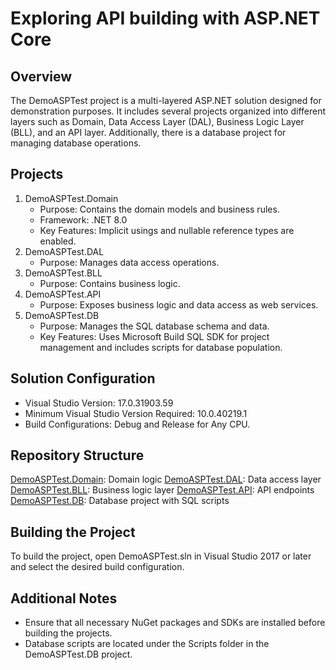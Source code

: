 # Exploring API building with ASP.NET Core

## Overview

The DemoASPTest project is a multi-layered ASP.NET solution designed for demonstration purposes. It includes several projects organized into different layers such as Domain, Data Access Layer (DAL), Business Logic Layer (BLL), and an API layer. Additionally, there is a database project for managing database operations.

## Projects

1. DemoASPTest.Domain
   - Purpose: Contains the domain models and business rules.
   - Framework: .NET 8.0
   - Key Features: Implicit usings and nullable reference types are enabled.
2. DemoASPTest.DAL
   - Purpose: Manages data access operations.
3. DemoASPTest.BLL
   - Purpose: Contains business logic.
4. DemoASPTest.API
   - Purpose: Exposes business logic and data access as web services.
5. DemoASPTest.DB
   - Purpose: Manages the SQL database schema and data.
   - Key Features: Uses Microsoft Build SQL SDK for project management and includes scripts for database population.

## Solution Configuration

- Visual Studio Version: 17.0.31903.59
- Minimum Visual Studio Version Required: 10.0.40219.1
- Build Configurations: Debug and Release for Any CPU.

## Repository Structure

[DemoASPTest.Domain](/DemoASPTest.Domain/): Domain logic
[DemoASPTest.DAL](/DemoASPTest.DAL/): Data access layer
[DemoASPTest.BLL](/DemoASPTest.BLL/): Business logic layer
[DemoASPTest.API](/DemoASPTest.API/): API endpoints
[DemoASPTest.DB](/DemoASPTest.DB/): Database project with SQL scripts

## Building the Project

To build the project, open DemoASPTest.sln in Visual Studio 2017 or later and select the desired build configuration.

## Additional Notes

- Ensure that all necessary NuGet packages and SDKs are installed before building the projects.
- Database scripts are located under the Scripts folder in the DemoASPTest.DB project.
